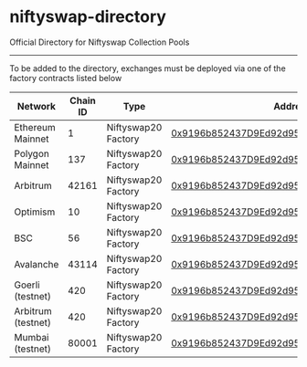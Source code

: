 # niftyswap-directory

Official Directory for Niftyswap Collection Pools

---

To be added to the directory, exchanges must be deployed via one of the factory contracts listed below

| Network             | Chain ID | Type                | Address                                                                                                                          |
| ------------------- | -------- | ------------------- | -------------------------------------------------------------------------------------------------------------------------------- |
| Ethereum Mainnet    | 1        | Niftyswap20 Factory | [0x9196b852437D9Ed92d95715dCbdA4533ffC479E0](https://etherscan.io/address/0x9196b852437D9Ed92d95715dCbdA4533ffC479E0)            |
| Polygon Mainnet     | 137      | Niftyswap20 Factory | [0x9196b852437D9Ed92d95715dCbdA4533ffC479E0](https://polygonscan.com/address/0x9196b852437D9Ed92d95715dCbdA4533ffC479E0)         |
| Arbitrum            | 42161    | Niftyswap20 Factory | [0x9196b852437D9Ed92d95715dCbdA4533ffC479E0](https://arbiscan.io/address/0x9196b852437D9Ed92d95715dCbdA4533ffC479E0)             |
| Optimism            | 10       | Niftyswap20 Factory | [0x9196b852437D9Ed92d95715dCbdA4533ffC479E0](https://optimistic.etherscan.io/address/0x9196b852437D9Ed92d95715dCbdA4533ffC479E0) |
| BSC                 | 56       | Niftyswap20 Factory | [0x9196b852437D9Ed92d95715dCbdA4533ffC479E0](https://bscscan.com/address/0x9196b852437D9Ed92d95715dCbdA4533ffC479E0)             |
| Avalanche           | 43114    | Niftyswap20 Factory | [0x9196b852437D9Ed92d95715dCbdA4533ffC479E0](https://snowtrace.io/address/0x9196b852437D9Ed92d95715dCbdA4533ffC479E0)            |
| Goerli (testnet)    | 420      | Niftyswap20 Factory | [0x9196b852437D9Ed92d95715dCbdA4533ffC479E0](https://goerli.etherscan.io/address/0x9196b852437D9Ed92d95715dCbdA4533ffC479E0)     |
| Arbitrum (testnet)  | 420      | Niftyswap20 Factory | [0x9196b852437D9Ed92d95715dCbdA4533ffC479E0](https://testnet.arbiscan.io/address/0x9196b852437D9Ed92d95715dCbdA4533ffC479E0)     |
| Mumbai (testnet)    | 80001    | Niftyswap20 Factory | [0x9196b852437D9Ed92d95715dCbdA4533ffC479E0](https://mumbai.polygonscan.com/address/0x9196b852437D9Ed92d95715dCbdA4533ffC479E0)  |
